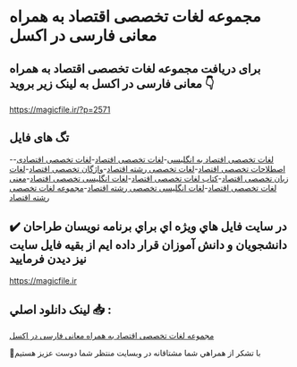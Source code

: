 # مجموعه لغات تخصصی اقتصاد به همراه معانی فارسی در اکسل

## برای دریافت مجموعه لغات تخصصی اقتصاد به همراه معانی فارسی در اکسل به لینک زیر بروید 👇

https://magicfile.ir/?p=2571

## تگ های فایل

-[لغات تخصصی اقتصاد به انگلیسی](https://magicfile.ir/product/%d9%85%d8%ac%d9%85%d9%88%d8%b9%d9%87-%d9%84%d8%ba%d8%a7%d8%aa-%d8%aa%d8%ae%d8%b5%d8%b5%db%8c-%d8%a7%d9%82%d8%aa%d8%b5%d8%a7%d8%af/)-[لغات تخصصی اقتصاد](https://magicfile.ir/product/%d9%85%d8%ac%d9%85%d9%88%d8%b9%d9%87-%d9%84%d8%ba%d8%a7%d8%aa-%d8%aa%d8%ae%d8%b5%d8%b5%db%8c-%d8%a7%d9%82%d8%aa%d8%b5%d8%a7%d8%af/)-[لغات تخصصی اقتصادی](https://magicfile.ir/product/%d9%85%d8%ac%d9%85%d9%88%d8%b9%d9%87-%d9%84%d8%ba%d8%a7%d8%aa-%d8%aa%d8%ae%d8%b5%d8%b5%db%8c-%d8%a7%d9%82%d8%aa%d8%b5%d8%a7%d8%af/)-[اصطلاحات تخصصی اقتصاد](https://magicfile.ir/product/%d9%85%d8%ac%d9%85%d9%88%d8%b9%d9%87-%d9%84%d8%ba%d8%a7%d8%aa-%d8%aa%d8%ae%d8%b5%d8%b5%db%8c-%d8%a7%d9%82%d8%aa%d8%b5%d8%a7%d8%af/)-[لغات تخصصی رشته اقتصاد](https://magicfile.ir/product/%d9%85%d8%ac%d9%85%d9%88%d8%b9%d9%87-%d9%84%d8%ba%d8%a7%d8%aa-%d8%aa%d8%ae%d8%b5%d8%b5%db%8c-%d8%a7%d9%82%d8%aa%d8%b5%d8%a7%d8%af/)-[واژگان تخصصی اقتصاد](https://magicfile.ir/product/%d9%85%d8%ac%d9%85%d9%88%d8%b9%d9%87-%d9%84%d8%ba%d8%a7%d8%aa-%d8%aa%d8%ae%d8%b5%d8%b5%db%8c-%d8%a7%d9%82%d8%aa%d8%b5%d8%a7%d8%af/)-[لغات زبان تخصصی اقتصاد](https://magicfile.ir/product/%d9%85%d8%ac%d9%85%d9%88%d8%b9%d9%87-%d9%84%d8%ba%d8%a7%d8%aa-%d8%aa%d8%ae%d8%b5%d8%b5%db%8c-%d8%a7%d9%82%d8%aa%d8%b5%d8%a7%d8%af/)-[کتاب لغات تخصصی اقتصاد](https://magicfile.ir/product/%d9%85%d8%ac%d9%85%d9%88%d8%b9%d9%87-%d9%84%d8%ba%d8%a7%d8%aa-%d8%aa%d8%ae%d8%b5%d8%b5%db%8c-%d8%a7%d9%82%d8%aa%d8%b5%d8%a7%d8%af/)-[لغات انگلیسی تخصصی اقتصاد](https://magicfile.ir/product/%d9%85%d8%ac%d9%85%d9%88%d8%b9%d9%87-%d9%84%d8%ba%d8%a7%d8%aa-%d8%aa%d8%ae%d8%b5%d8%b5%db%8c-%d8%a7%d9%82%d8%aa%d8%b5%d8%a7%d8%af/)-[معنی لغات تخصصی اقتصاد](https://magicfile.ir/product/%d9%85%d8%ac%d9%85%d9%88%d8%b9%d9%87-%d9%84%d8%ba%d8%a7%d8%aa-%d8%aa%d8%ae%d8%b5%d8%b5%db%8c-%d8%a7%d9%82%d8%aa%d8%b5%d8%a7%d8%af/)-[لغات انگلیسی تخصصی رشته اقتصاد](https://magicfile.ir/product/%d9%85%d8%ac%d9%85%d9%88%d8%b9%d9%87-%d9%84%d8%ba%d8%a7%d8%aa-%d8%aa%d8%ae%d8%b5%d8%b5%db%8c-%d8%a7%d9%82%d8%aa%d8%b5%d8%a7%d8%af/)-[مجموعه لغات تخصصی رشته اقتصاد](https://magicfile.ir/product/%d9%85%d8%ac%d9%85%d9%88%d8%b9%d9%87-%d9%84%d8%ba%d8%a7%d8%aa-%d8%aa%d8%ae%d8%b5%d8%b5%db%8c-%d8%a7%d9%82%d8%aa%d8%b5%d8%a7%d8%af/)

## ✔️ در سايت فايل هاي ويژه اي براي برنامه نويسان طراحان دانشجويان و دانش آموزان قرار داده ايم از بقيه فايل سايت نيز ديدن فرماييد

https://magicfile.ir


## لينک دانلود اصلي 📥 :

[مجموعه لغات تخصصی اقتصاد به همراه معانی فارسی در اکسل](https://magicfile.ir/product/%d9%85%d8%ac%d9%85%d9%88%d8%b9%d9%87-%d9%84%d8%ba%d8%a7%d8%aa-%d8%aa%d8%ae%d8%b5%d8%b5%db%8c-%d8%a7%d9%82%d8%aa%d8%b5%d8%a7%d8%af/) 


🙏با تشکر از همراهي شما مشتاقانه در وبسایت منتظر شما دوست عزیز هستیم

